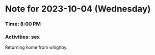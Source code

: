 # Note for 2023-10-04 (Wednesday)
### Time: 8:00 PM
### Activities: sex

Returning home from whighby.

